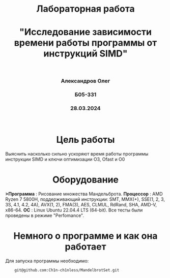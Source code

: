 <h1 align="center"> Лабораторная работа </h1>
<h1 align="center"> "Исследование зависимости времени работы программы от инструкций SIMD" </h1>
<br>

<h3 align="center"> Александров Олег </h3>
<h3 align="center"> Б05-331 </h3>
<h3 align="center"> 28.03.2024 </h3>

<br>

<h1 align="center"> Цель работы </h1>
Выяснить насколько сильно ускоряют время работы программы инструкции SIMD и ключи оптимизации O3, Ofast и O0

<h1 align="center"> Оборудование </h1>
<b>>Программа</b> : Рисование множества Мандельброта.
<b>Процессор</b> : AMD Ryzen 7 5800H, поддерживающий инструкции: SMT, MMX(+), SSE(1, 2, 3, 3S, 4.1, 4.2, 4A), AVX(1, 2), FMA(3), AES, CLMUL, RdRand, SHA, AMD-V, x86-64.
<b>ОС</b> : Linux Ubuntu 22.04.4 LTS (64-bit). Все тесты были проведены в режиме "Perfomance".

<h1 align="center"> Немного о программе и как она работает </h1>

Для запуска программы необходимо:
```
    git@github.com:Ch1n-ch1nless/MandelbrotSet.git 
```

